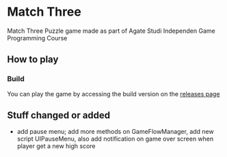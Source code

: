 # Match Three
Match Three Puzzle game made as part of Agate Studi Independen Game Programming Course

## How to play

### Build
You can play the game by accessing the build version on the [releases page](https://github.com/NaufalA/Match-Three/releases)

## Stuff changed or added
- add pause menu; add more methods on GameFlowManager, add new script UIPauseMenu, also add notification on game over screen when player get a new high score
